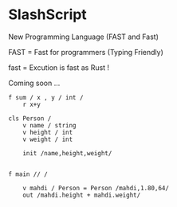 # SlashScript
New Programming Language (FAST and Fast)

FAST = Fast for programmers (Typing Friendly)

fast = Excution is fast as Rust !

Coming soon ...

```
f sum / x , y / int / 
	r x+y

cls Person /
	v name / string
	v height / int
	v weight / int

	init /name,height,weight/


f main // /

	v mahdi / Person = Person /mahdi,1.80,64/
	out /mahdi.height + mahdi.weight/
```
